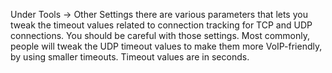 Under Tools -> Other Settings there are various parameters that lets you tweak the timeout values related to connection tracking for TCP and UDP connections.  You should be careful with those settings.  Most commonly, people will tweak the UDP timeout values to make them more VoIP-friendly, by using smaller timeouts.  Timeout values are in 
seconds.